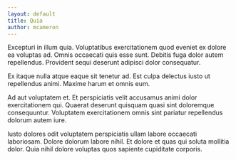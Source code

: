 ```yaml
---
layout: default
title: Quia
author: mcameron
---
```


Excepturi in illum quia. Voluptatibus exercitationem quod eveniet ex dolore ea voluptas ad. Omnis occaecati quis esse sunt. Debitis fuga dolor autem repellendus. Provident sequi deserunt adipisci dolor consequatur.

Ex itaque nulla atque eaque sit tenetur ad. Est culpa delectus iusto ut repellendus animi. Maxime harum et omnis eum.

Ad aut voluptatem et. Et perspiciatis velit accusamus animi dolor exercitationem qui. Quaerat deserunt quisquam quasi sint doloremque consequuntur. Voluptatem exercitationem omnis sint pariatur repellendus dolorum autem iure.

Iusto dolores odit voluptatem perspiciatis ullam labore occaecati laboriosam. Dolore dolorum labore nihil. Et dolore et quas qui soluta mollitia dolor. Quia nihil dolore voluptas quos sapiente cupiditate corporis.
